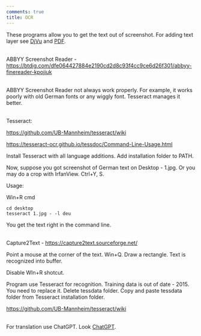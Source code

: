 ```yaml
---
comments: true
title: OCR
---
```


These programs allow you to get the text out of screenshot. For adding text layer see [DjVu](/en/djvu) and [PDF](/en/pdf).
<br><br>

ABBYY Screenshot Reader - <https://btdig.com/dfe064427884e2190cd2d8c93f4cc9ce6d26f301/abbyy-finereader-kpojiuk>
<br><br>

ABBYY Screenshot Reader not always work properly. For example, it works poorly with old German fonts or any wiggly font. Tesseract manages it better.
<br><br>

Tesseract:

<https://github.com/UB-Mannheim/tesseract/wiki>

<https://tesseract-ocr.github.io/tessdoc/Command-Line-Usage.html>

Install Tesseract with all language additions. Add installation folder to PATH.

Now, suppose you got screenshot of German text on Desktop - 1.jpg. Or you may do a crop with IrfanView. Ctrl+Y, S.

Usage:

Win+R cmd

```
cd desktop
tesseract 1.jpg - -l deu
```

You get the text right in the сommand line.
<br><br>

Capture2Text - <https://capture2text.sourceforge.net/>

Point a mouse at the corner of the text. Win+Q. Draw a rectangle. Text is recognized into buffer.

Disable WIn+R shotcut.

Program use Tesseract for recognition. Training data is out of date - 2015. You need to replace it. Delete tessdata folder. Copy and paste tessdata folder from Tesseract installation folder.

<https://github.com/UB-Mannheim/tesseract/wiki>
<br><br>

For translation use ChatGPT. Look [ChatGPT](/en/chatgpt).